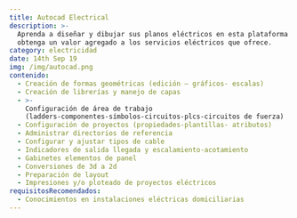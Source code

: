 ```yaml
---
title: Autocad Electrical
description: >-
  Aprenda a diseñar y dibujar sus planos eléctricos en esta plataforma CAD y
  obtenga un valor agregado a los servicios eléctricos que ofrece.
category: electricidad
date: 14th Sep 19
img: /img/autocad.png
contenido:
  - Creación de formas geométricas (edición – gráficos- escalas)
  - Creación de librerías y manejo de capas
  - >-
    Configuración de área de trabajo
    (ladders-componentes-símbolos-circuitos-plcs-circuitos de fuerza)
  - Configuración de proyectos (propiedades-plantillas- atributos)
  - Administrar directorios de referencia
  - Configurar y ajustar tipos de cable
  - Indicadores de salida llegada y escalamiento-acotamiento
  - Gabinetes elementos de panel
  - Conversiones de 3d a 2d
  - Preparación de layout
  - Impresiones y/o ploteado de proyectos eléctricos
requisitosRecomendados:
  - Conocimientos en instalaciones eléctricas domiciliarias
---
```


